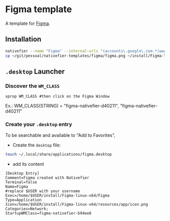 # Figma template

A template for [Figma](https://www.figma.com).

## Installation

```bash
nativefier --name "Figma" --internal-urls "(accounts\.google\.com.*|www.figma.com)" https://www.figma.com/ ~/install
cp ~/git/pessoal/nativefier-templates/figma/figma.png ~/install/Figma-linux-x64/resources/app/icon.png
```

## `.desktop` Launcher

### Discover the `WM_CLASS`

`xprop WM_CLASS #then click on the Figma Window`

Ex.: WM_CLASS(STRING) = "figma-nativefier-d40211", "figma-nativefier-d40211"

### Create your `.desktop` entry

To be searchable and available to "Add to Favorites",

- Create the `desktop` file:

```bash
touch ~/.local/share/applications/figma.desktop
```

- add its content

```.desktop
[Desktop Entry]
Comment=Figma created with Nativefier
Terminal=false
Name=Figma
#replace $USER with your username
Exec=/home/$USER/install/Figma-linux-x64/Figma
Type=Application
Icon=/home/$USER/install/Figma-linux-x64/resources/app/icon.png
Categories=Network;
StartupWMClass=figma-nativefier-b94ee8
```
